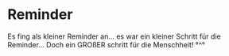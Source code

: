 # Reminder
 Es fing als kleiner Reminder an...
 es war ein kleiner Schritt für die Reminder...
 Doch ein GROßER schritt für die Menschheit! °^°
